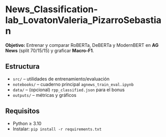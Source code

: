 # News_Classification-lab_LovatonValeria_PizarroSebastian

**Objetivo:** Entrenar y comparar RoBERTa, DeBERTa y ModernBERT en **AG News** (split 70/15/15) y graficar **Macro-F1**.

## Estructura
- `src/` – utilidades de entrenamiento/evaluación
- `notebooks/` – cuaderno principal `agnews_train_eval.ipynb`
- `data/` – (opcional) `rpp_classified.json` para el bonus
- `outputs/` – métricas y gráficos

## Requisitos
- Python ≥ 3.10
- Instalar: `pip install -r requirements.txt`
